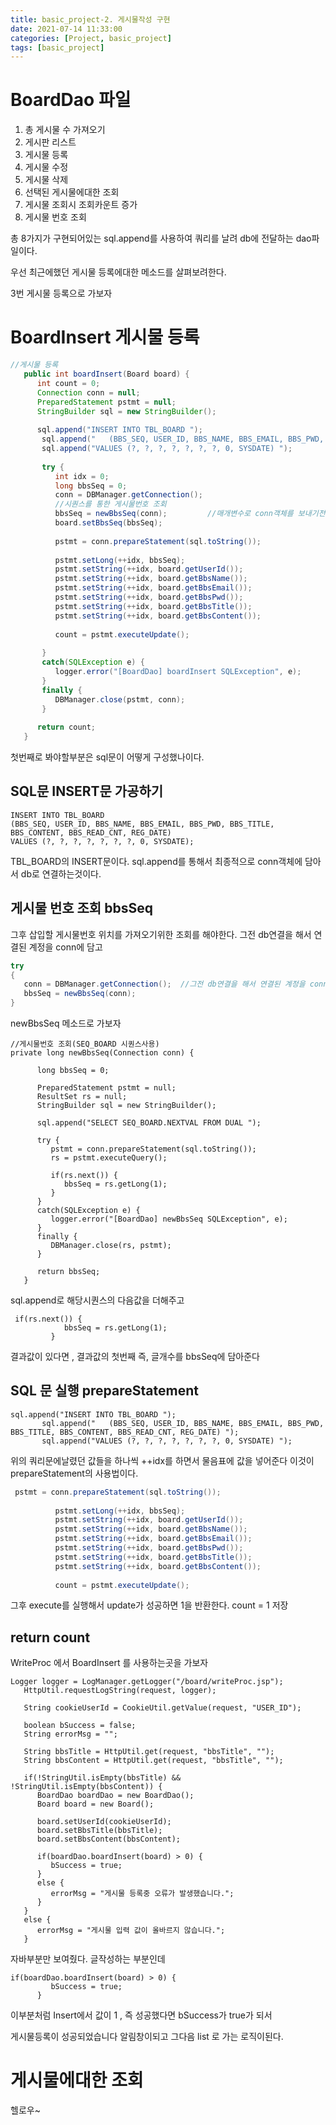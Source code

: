 ```yaml
---
title: basic_project-2. 게시물작성 구현
date: 2021-07-14 11:33:00
categories: [Project, basic_project]
tags: [basic_project]
---
```


# BoardDao 파일

1. 총 게시물 수 가져오기
2. 게시판 리스트
3. 게시물 등록
4. 게시물 수정
5. 게시물 삭제
6. 선택된 게시물에대한 조회
7. 게시물 조회시 조회카운트 증가
8. 게시물 번호 조회

총 8가지가 구현되어있는 sql.append를 사용하여 쿼리를 날려 db에 전달하는 dao파일이다.

우선 최근에했던 게시물 등록에대한 메소드를 살펴보려한다.

3번 게시물 등록으로 가보자


# BoardInsert 게시물 등록

```java
//게시물 등록
   public int boardInsert(Board board) {
      int count = 0;
      Connection conn = null;
      PreparedStatement pstmt = null;
      StringBuilder sql = new StringBuilder();
      
      sql.append("INSERT INTO TBL_BOARD ");
       sql.append("   (BBS_SEQ, USER_ID, BBS_NAME, BBS_EMAIL, BBS_PWD, BBS_TITLE, BBS_CONTENT, BBS_READ_CNT, REG_DATE) ");
       sql.append("VALUES (?, ?, ?, ?, ?, ?, ?, 0, SYSDATE) ");
      
       try {
          int idx = 0;
          long bbsSeq = 0;
          conn = DBManager.getConnection();
          //시퀀스를 통한 게시물번호 조회
          bbsSeq = newBbsSeq(conn);         //매개변수로 conn객체를 보내기전에 DBManager랑 연결시키고 보내기
          board.setBbsSeq(bbsSeq);
          
          pstmt = conn.prepareStatement(sql.toString());
          
          pstmt.setLong(++idx, bbsSeq);
          pstmt.setString(++idx, board.getUserId());
          pstmt.setString(++idx, board.getBbsName());
          pstmt.setString(++idx, board.getBbsEmail());
          pstmt.setString(++idx, board.getBbsPwd());
          pstmt.setString(++idx, board.getBbsTitle());
          pstmt.setString(++idx, board.getBbsContent());
          
          count = pstmt.executeUpdate();
          
       }
       catch(SQLException e) {
          logger.error("[BoardDao] boardInsert SQLException", e);
       }
       finally {
          DBManager.close(pstmt, conn);
       }
       
      return count;
   }
```

첫번째로 봐야할부분은
sql문이 어떻게 구성했나이다.

## SQL문 INSERT문 가공하기

```
INSERT INTO TBL_BOARD 
(BBS_SEQ, USER_ID, BBS_NAME, BBS_EMAIL, BBS_PWD, BBS_TITLE, BBS_CONTENT, BBS_READ_CNT, REG_DATE) 
VALUES (?, ?, ?, ?, ?, ?, ?, 0, SYSDATE);
```
TBL_BOARD의 INSERT문이다.
sql.append를 통해서 최종적으로 conn객체에 담아서 db로 연결하는것이다.











## 게시물 번호 조회 bbsSeq

그후 삽입할 게시물번호 위치를 가져오기위한 조회를 해야한다.
그전 db연결을 해서 연결된 계정을 conn에 담고

```java
try
{
   conn = DBManager.getConnection();  //그전 db연결을 해서 연결된 계정을 conn에 담고
   bbsSeq = newBbsSeq(conn);
}
```

newBbsSeq 메소드로 가보자

```
//게시물번호 조회(SEQ_BOARD 시퀀스사용)
private long newBbsSeq(Connection conn) {

      long bbsSeq = 0;
      
      PreparedStatement pstmt = null;
      ResultSet rs = null;
      StringBuilder sql = new StringBuilder();
      
      sql.append("SELECT SEQ_BOARD.NEXTVAL FROM DUAL ");
      
      try {
         pstmt = conn.prepareStatement(sql.toString());
         rs = pstmt.executeQuery();
         
         if(rs.next()) {
            bbsSeq = rs.getLong(1);
         }
      }
      catch(SQLException e) {
         logger.error("[BoardDao] newBbsSeq SQLException", e);
      }
      finally {
         DBManager.close(rs, pstmt);
      }
      
      return bbsSeq;
   }
```

sql.append로 해당시퀀스의 다음값을 더해주고
```
 if(rs.next()) {
            bbsSeq = rs.getLong(1);
         }
```
결과값이 있다면 , 결과값의 첫번째 즉, 글개수를 bbsSeq에 담아준다












## SQL 문 실행 prepareStatement

```
sql.append("INSERT INTO TBL_BOARD ");
       sql.append("   (BBS_SEQ, USER_ID, BBS_NAME, BBS_EMAIL, BBS_PWD, BBS_TITLE, BBS_CONTENT, BBS_READ_CNT, REG_DATE) ");
       sql.append("VALUES (?, ?, ?, ?, ?, ?, ?, 0, SYSDATE) ");
```

위의 쿼리문에날렸던 값들을 하나씩 ++idx를 하면서 물음표에 값을 넣어준다
이것이 prepareStatement의 사용법이다.

```java
 pstmt = conn.prepareStatement(sql.toString());
          
          pstmt.setLong(++idx, bbsSeq);
          pstmt.setString(++idx, board.getUserId());
          pstmt.setString(++idx, board.getBbsName());
          pstmt.setString(++idx, board.getBbsEmail());
          pstmt.setString(++idx, board.getBbsPwd());
          pstmt.setString(++idx, board.getBbsTitle());
          pstmt.setString(++idx, board.getBbsContent());
          
          count = pstmt.executeUpdate();
```

그후 execute를 실행해서 update가 성공하면 1을 반환한다.
count = 1 저장

## return count

WriteProc 에서 BoardInsert 를 사용하는곳을 가보자

```
Logger logger = LogManager.getLogger("/board/writeProc.jsp");
   HttpUtil.requestLogString(request, logger);
   
   String cookieUserId = CookieUtil.getValue(request, "USER_ID");
   
   boolean bSuccess = false;
   String errorMsg = "";
   
   String bbsTitle = HttpUtil.get(request, "bbsTitle", "");
   String bbsContent = HttpUtil.get(request, "bbsTitle", "");
   
   if(!StringUtil.isEmpty(bbsTitle) && !StringUtil.isEmpty(bbsContent)) {
      BoardDao boardDao = new BoardDao();
      Board board = new Board();
      
      board.setUserId(cookieUserId);
      board.setBbsTitle(bbsTitle);
      board.setBbsContent(bbsContent);
      
      if(boardDao.boardInsert(board) > 0) {
         bSuccess = true;
      }
      else {
         errorMsg = "게시물 등록중 오류가 발생했습니다.";
      }
   }
   else {
      errorMsg = "게시물 입력 값이 올바르지 않습니다.";
   }
```

자바부분만 보여줬다.
글작성하는 부분인데 

```
if(boardDao.boardInsert(board) > 0) {
         bSuccess = true;
      }
```

이부분처럼 Insert에서 값이 1 , 즉 성공했다면
bSuccess가 true가 되서

게시물등록이 성공되었습니다 알림창이되고 
그다음 list 로 가는 로직이된다.











# 게시물에대한 조회

헬로우~
